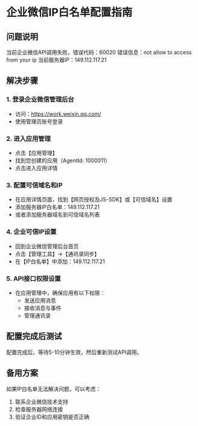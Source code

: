 # 企业微信IP白名单配置指南

## 问题说明
当前企业微信API调用失败，错误代码：60020
错误信息：not allow to access from your ip
当前服务器IP：149.112.117.21

## 解决步骤

### 1. 登录企业微信管理后台
- 访问：https://work.weixin.qq.com/
- 使用管理员账号登录

### 2. 进入应用管理
- 点击【应用管理】
- 找到您创建的应用（AgentId: 1000011）
- 点击进入应用详情

### 3. 配置可信域名和IP
- 在应用详情页面，找到【网页授权及JS-SDK】或【可信域名】设置
- 添加服务器IP白名单：149.112.117.21
- 或者添加服务器域名到可信域名列表

### 4. 企业可信IP设置
- 回到企业微信管理后台首页
- 点击【管理工具】→【通讯录同步】
- 在【IP白名单】中添加：149.112.117.21

### 5. API接口权限设置
- 在应用管理中，确保应用有以下权限：
  - 发送应用消息
  - 接收消息与事件
  - 管理通讯录

## 配置完成后测试
配置完成后，等待5-10分钟生效，然后重新测试API调用。

## 备用方案
如果IP白名单无法解决问题，可以考虑：
1. 联系企业微信技术支持
2. 检查服务器网络连接
3. 验证企业ID和应用密钥是否正确 